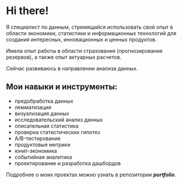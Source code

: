# Hi there!

Я специалист по данным, стремящийся использовать свой опыт в области экономики, статистики и информационных технологий для создания интересных, инновационных и ценных продуктов.

Имела опыт работы в области страхования (прогнозирование резервов), а также опыт актуарных расчетов.

Сейчас развиваюсь в направлении анализа данных.

## Мои навыки и инструменты:
* предобработка данных
* лемматизация
* визуализация данных
* исследовательский анализ данных
* описательная статистика
* проверка статистических гипотез
* A/B-тестирование
* продуктовые метрики
* юнит-экономика
* событийная аналитика
* проектирование и разработка дашбордов

Подробнее о моих проектах можно узнать в репозитории ***portfolio***.
